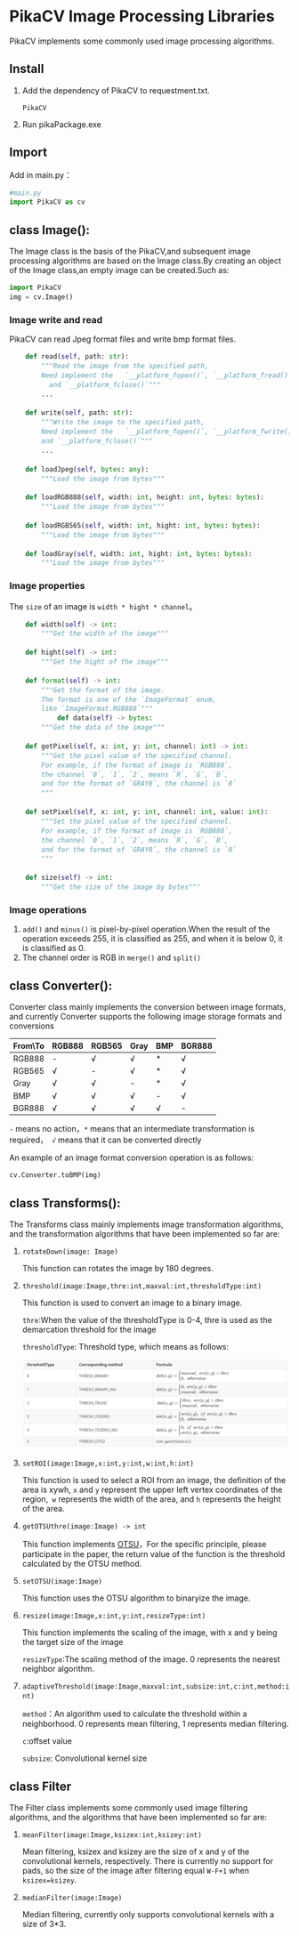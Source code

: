 # PikaCV Image Processing Libraries

PikaCV implements some commonly used image processing algorithms.

## Install 

1. Add the dependency of PikaCV to requestment.txt.

   ```
   PikaCV
   ```

2. Run pikaPackage.exe

## Import

Add in main.py：

```python
#main.py
import PikaCV as cv
```

## class Image():

The Image class is the basis of the PikaCV,and subsequent image processing algorithms are based on the Image class.By creating an object of the Image class,an empty image can be created.Such as:

```python
import PikaCV
img = cv.Image()
```

### Image write and read

PikaCV can read Jpeg format files and write bmp format files.

```python
    def read(self, path: str):
        """Read the image from the specified path, 
        Need implement the   `__platform_fopen()`, `__platform_fread()`
          and `__platform_fclose()`"""
        ...

    def write(self, path: str):
        """Write the image to the specified path, 
        Need implement the   `__platform_fopen()`, `__platform_fwrite()` 
        and `__platform_fclose()`"""
        ...

    def loadJpeg(self, bytes: any):
        """Load the image from bytes"""

    def loadRGB888(self, width: int, height: int, bytes: bytes):
        """Load the image from bytes"""

    def loadRGB565(self, width: int, hight: int, bytes: bytes):
        """Load the image from bytes"""

    def loadGray(self, width: int, hight: int, bytes: bytes):
        """Load the image from bytes"""
```

### Image properties

The ``size`` of an image is  ``width * hight * channel``。

```python
    def width(self) -> int:
        """Get the width of the image"""

    def hight(self) -> int:
        """Get the hight of the image"""

    def format(self) -> int:
        """Get the format of the image. 
        The format is one of the `ImageFormat` enum, 
        like `ImageFormat.RGB888`"""
            def data(self) -> bytes:
        """Get the data of the image"""

    def getPixel(self, x: int, y: int, channel: int) -> int:
        """Get the pixel value of the specified channel.
        For example, if the format of image is `RGB888`, 
        the channel `0`, `1`, `2`, means `R`, `G`, `B`, 
        and for the format of `GRAY8`, the channel is `0`
        """

    def setPixel(self, x: int, y: int, channel: int, value: int):
        """Set the pixel value of the specified channel.
        For example, if the format of image is `RGB888`, 
        the channel `0`, `1`, `2`, means `R`, `G`, `B`, 
        and for the format of `GRAY8`, the channel is `0`
        """

    def size(self) -> int:
        """Get the size of the image by bytes"""
```

### Image operations

1. ``add()`` and ``minus()`` is pixel-by-pixel operation.When the result of the operation exceeds 255, it is classified as 255, and when it is below 0, it is classified as 0.
2. The channel order is RGB in ``merge()`` and ``split()`` 

## class Converter():

Converter class mainly implements the conversion between image formats, and currently Converter supports the following image storage formats and conversions

| From\To | RGB888 | RGB565 | Gray | BMP  | BGR888 |
| ------- | ------ | ------ | ---- | ---- | ------ |
| RGB888  | -      | √      | √    | *    | √      |
| RGB565  | √      | -      | √    | *    | √      |
| Gray    | √      | √      | -    | *    | √      |
| BMP     | √      | √      | √    | -    | √      |
| BGR888  | √      | √      | √    | √    | -      |

``-`` means no action，``*`` means that an intermediate transformation is required，`` √`` means that it can be converted directly

An example of an image format conversion operation is as follows:

```python
cv.Converter.toBMP(img)
```

## class Transforms():

The Transforms class mainly implements image transformation algorithms, and the transformation algorithms that have been implemented so far are:

1. ``rotateDown(image: Image)``

   This function can rotates the image by 180 degrees.

2. ``threshold(image:Image,thre:int,maxval:int,thresholdType:int)``

   This function is used to convert an image to a binary image.

   ``thre``:When the value of the thresholdType is 0-4, thre is used as the demarcation threshold for the image

   ``thresholdType``: Threshold type, which means as follows:

   ![](./assets/thre-en.png)
   
3. ``setROI(image:Image,x:int,y:int,w:int,h:int)``

   This function is used to select a ROI  from an image, the definition of the area is xywh, ``x`` and `` y `` represent the upper left vertex coordinates of the region,`` w`` represents the width of the area, and ``h`` represents the height of the area.

4. ``getOTSUthre(image:Image) -> int``

   This function implements [OTSU](https://u-aizu.ac.jp/course/bmclass/documents/otsu1979.pdf)，For the specific principle, please participate in the paper, the return value of the function is the threshold calculated by the OTSU method.

5. ``setOTSU(image:Image)``

   This function uses the OTSU algorithm to binaryize the image.

6. ``resize(image:Image,x:int,y:int,resizeType:int)``

   This function implements the scaling of the image, with x and y being the target size of the image

   ``resizeType``:The scaling method of the image. 0 represents the nearest neighbor algorithm.

7. ``adaptiveThreshold(image:Image,maxval:int,subsize:int,c:int,method:int)``

   ``method``：An algorithm used to calculate the threshold within a neighborhood. 0 represents mean filtering, 1 represents median filtering.

   ``c``:offset value

   ``subsize``: Convolutional kernel size

## class Filter

The Filter class implements some commonly used image filtering algorithms, and the algorithms that have been implemented so far are:

1. ``meanFilter(image:Image,ksizex:int,ksizey:int)``

   Mean filtering, ksizex and ksizey are the size of x and y of the convolutional kernels, respectively. There is currently no support for pads, so the size of the image after filtering equal ``W-F+1`` when ``ksizex=ksizey``.

2. ``medianFilter(image:Image)``

   Median filtering, currently only supports convolutional kernels with a size of 3*3.

   
